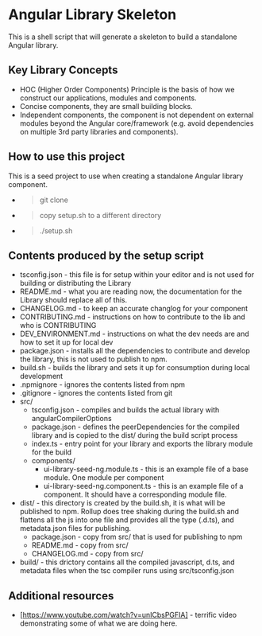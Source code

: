 # Angular Library Skeleton
This is a shell script that will generate a skeleton to build a standalone Angular library.

## Key Library Concepts
- HOC (Higher Order Components) Principle is the basis of how we construct our applications, modules and components.
- Concise components, they are small building blocks.
- Independent components, the component is not dependent on external modules beyond the Angular core/framework (e.g. avoid dependencies on multiple 3rd party libraries and components).

## How to use this project
This is a seed project to use when creating a standalone Angular library component.


* > git clone
* > copy setup.sh to a different directory
* > ./setup.sh




## Contents produced by the setup script
* tsconfig.json - this file is for setup within your editor and is not used for building or distributing the Library
* README.md - what you are reading now, the documentation for the Library should replace all of this.
* CHANGELOG.md - to keep an accurate changlog for your component
* CONTRIBUTING.md - instructions on how to contribute to the lib and who is CONTRIBUTING
* DEV_ENVIRONMENT.md - instructions on what the dev needs are and how to set it up for local dev
* package.json - installs all the dependencies to contribute and develop the library, this is not used to publish to npm.
* build.sh - builds the library and sets it up for consumption during local development
* .npmignore - ignores the contents listed from npm
* .gitignore - ignores the contents listed from git
* src/
  * tsconfig.json - compiles and builds the actual library with angularCompilerOptions
  * package.json - defines the peerDependencies for the compiled library and is copied to the dist/ during the build script process
  * index.ts - entry point for your library and exports the library module for the build
  * components/
    * ui-library-seed-ng.module.ts - this is an example file of a base module. One module per component
    * ui-library-seed-ng.component.ts - this is an example file of a component. It should have a corresponding module file.
* dist/ - this directory is created by the build.sh, it is what will be published to npm.  Rollup does tree shaking during the build.sh and flattens all the js into one file and provides all the type (.d.ts), and metadata.json files for publishing.
  * package.json - copy from src/ that is used for publishing to npm
  * README.md - copy from src/
  * CHANGELOG.md - copy from src/
* build/ - this drictory contains all the compiled javascript, d.ts, and metadata files when the tsc compiler runs using src/tsconfig.json  




## Additional resources
* [https://www.youtube.com/watch?v=unICbsPGFIA] - terrific video demonstrating some of what we are doing here.
